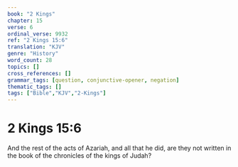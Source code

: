 ```yaml
---
book: "2 Kings"
chapter: 15
verse: 6
ordinal_verse: 9932
ref: "2 Kings 15:6"
translation: "KJV"
genre: "History"
word_count: 28
topics: []
cross_references: []
grammar_tags: [question, conjunctive-opener, negation]
thematic_tags: []
tags: ["Bible","KJV","2-Kings"]
---
```


# 2 Kings 15:6

And the rest of the acts of Azariah, and all that he did, are they not written in the book of the chronicles of the kings of Judah?
